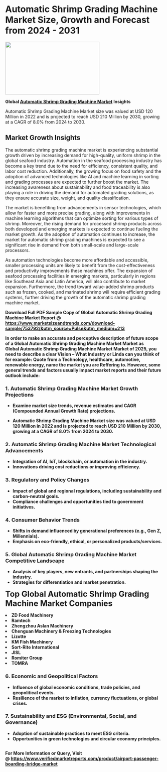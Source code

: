 <H1>Automatic Shrimp Grading Machine Market Size, Growth and Forecast from 2024 - 2031</H1><img class="aligncenter size-medium wp-image-584254" src="https://thirdeyenews.in/wp-content/uploads/2024/09/Global-Market-Research-300x168.jpeg" alt="" width="300" height="168" /><p><strong>Global&nbsp;<a href="https://www.marketsizeandtrends.com/download-sample/753792/&amp;utm_source=Pulse&amp;utm_medium=213">Automatic Shrimp Grading Machine Market</a> Insights</strong></p><p>Automatic Shrimp Grading Machine Market size was valued at USD 120 Million in 2022 and is projected to reach USD 210 Million by 2030, growing at a CAGR of 8.0% from 2024 to 2030.</p><p><h2>Market Growth Insights</h2> <p>The automatic shrimp grading machine market is experiencing substantial growth driven by increasing demand for high-quality, uniform shrimp in the global seafood industry. Automation in the seafood processing industry has become a key trend due to the need for efficiency, consistent quality, and labor cost reduction. Additionally, the growing focus on food safety and the adoption of advanced technologies like AI and machine learning in sorting and grading processes are expected to further boost the market. The increasing awareness about sustainability and food traceability is also playing a role in driving the demand for automated grading solutions, as they ensure accurate size, weight, and quality classification.</p> <p><strong></strong></p> <p>The market is benefiting from advancements in sensor technologies, which allow for faster and more precise grading, along with improvements in machine learning algorithms that can optimize sorting for various types of shrimp. Moreover, the rising demand for processed shrimp products across both developed and emerging markets is expected to continue fueling the market growth. As the adoption of automation continues to increase, the market for automatic shrimp grading machines is expected to see a significant rise in demand from both small-scale and large-scale processors.</p> <p>As automation technologies become more affordable and accessible, smaller processing units are likely to benefit from the cost-effectiveness and productivity improvements these machines offer. The expansion of seafood processing facilities in emerging markets, particularly in regions like Southeast Asia and Latin America, will also contribute to market expansion. Furthermore, the trend toward value-added shrimp products such as frozen, cooked, and marinated shrimp will require efficient grading systems, further driving the growth of the automatic shrimp grading machine market.</p> <p><strong></p><p><span class=""><strong>Download Full PDF Sample Copy of Global Automatic Shrimp Grading Machine Market Report</strong> @ <a href="https://www.marketsizeandtrends.com/download-sample/753792/&amp;utm_source=Pulse&amp;utm_medium=213" target="_blank">https://www.marketsizeandtrends.com/download-sample/753792/&amp;utm_source=Pulse&amp;utm_medium=213</a></span></p><p>In order to make an accurate and perceptive description of future scope of a Global&nbsp;Automatic Shrimp Grading Machine Market Market as Global&nbsp;Automatic Shrimp Grading Machine Market Market of 2025, you need to describe a clear Vision &ndash; What Industry or Linda can you think of for example: Quote from a Technology, healthcare, automotive, renewable energy, name the market you are Reffering to. However, some general trends and factors usually impact market reports and their future outlook include:</p><h3>1.&nbsp;<strong>Automatic Shrimp Grading Machine Market Growth Projections</strong></h3><ul><li>Examine market size trends, revenue estimates and CAGR (Compounded Annual Growth Rate) projections.</li><li><p>Automatic Shrimp Grading Machine Market size was valued at USD 120 Million in 2022 and is projected to reach USD 210 Million by 2030, growing at a CAGR of 8.0% from 2024 to 2030.</p></li></ul><h3>2.&nbsp;<strong>Automatic Shrimp Grading Machine Market Technological Advancements</strong></h3><ul><li>Integration of AI, IoT, blockchain, or automation in the industry.</li><li>Innovations driving cost reductions or improving efficiency.</li></ul><h3>3.&nbsp;<strong>Regulatory and Policy Changes</strong></h3><ul><li>Impact of global and regional regulations, including sustainability and carbon-neutral goals.</li><li>Compliance challenges and opportunities tied to government initiatives.</li></ul><h3>4.&nbsp;<strong>Consumer Behavior Trends</strong></h3><ul><li>Shifts in demand influenced by generational preferences (e.g., Gen Z, Millennials).</li><li>Emphasis on eco-friendly, ethical, or personalized products/services.</li></ul><h3>5.&nbsp;<strong>Global Automatic Shrimp Grading Machine Market Competitive Landscape</strong></h3><ul><li>Analysis of key players, new entrants, and partnerships shaping the industry.</li><li>Strategies for differentiation and market penetration.</li></ul><p data-pm-slice="1 1 []"><span style="color: inherit; font-family: inherit; font-size: 25px;">Top Global Automatic Shrimp Grading Machine Market Companies</span></p><div class="" data-test-id=""><p><li>ZD Food Machinery</li><li> Ramtech</li><li> Zhengzhou Aslan Machinery</li><li> Chenguan Machinery & Freezing Technologies</li><li> Lizotte</li><li> KM Fish Machinery</li><li> Sort-Rite International</li><li> JISL</li><li> Romiter Group</li><li> TOMRA</li></p></div><h3>6.&nbsp;<strong>Economic and Geopolitical Factors</strong></h3><ul><li>Influence of global economic conditions, trade policies, and geopolitical events.</li><li>Resilience of the market to inflation, currency fluctuations, or global crises.</li></ul><h3>7.&nbsp;<strong>Sustainability and ESG (Environmental, Social, and Governance)</strong></h3><ul><li>Adoption of sustainable practices to meet ESG criteria.</li><li>Opportunities in green technologies and circular economy principles.</li></ul><h2><strong style="font-size: 14px;">For More Information or Query, Visit @&nbsp;</strong><a style="background-color: #ffffff; font-size: 14px;" href="https://www.marketsizeandtrends.com/report/automatic-shrimp-grading-machine-market/" target="_blank">https://www.verifiedmarketreports.com/product/airport-passenger-boarding-bridge-market</a></h2>
